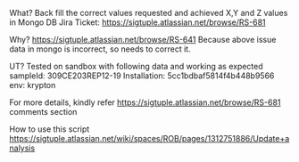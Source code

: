 What?
Back fill the correct values requested and achieved X,Y and Z values in Mongo DB
Jira Ticket: https://sigtuple.atlassian.net/browse/RS-681

Why?
https://sigtuple.atlassian.net/browse/RS-641
Because above issue data in mongo is incorrect, so needs to correct it.

UT?
Tested on sandbox with following data and working as expected
sampleId: 309CE203REP12-19
Installation: 5cc1bdbaf5814f4b448b9566
env: krypton

For more details, kindly refer https://sigtuple.atlassian.net/browse/RS-681 comments section

How to use this script
https://sigtuple.atlassian.net/wiki/spaces/ROB/pages/1312751886/Update+analysis
